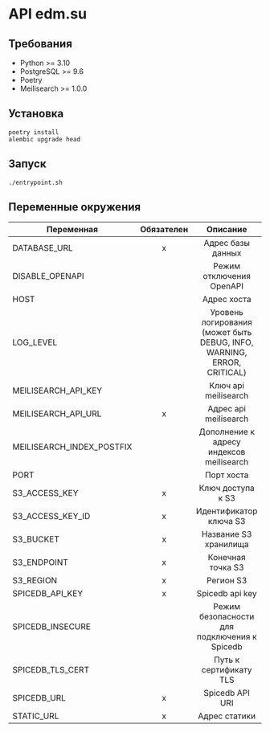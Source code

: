 # API edm.su

## Требования

* Python >= 3.10
* PostgreSQL >= 9.6
* Poetry
* Meilisearch >= 1.0.0

## Установка

```shell
poetry install
alembic upgrade head
```

## Запуск

```shell
./entrypoint.sh
```

## Переменные окружения

| Переменная                | Обязателен |                                Описание                                |               Значение по умолчанию                |
| ------------------------- | :--------: | :--------------------------------------------------------------------: | :------------------------------------------------: |
| DATABASE_URL              |     x      |                           Адрес базы данных                            | postgresql+asyncpg://postgres:postgres@db/postgres |
| DISABLE_OPENAPI           |            |                        Режим отключения OpenAPI                        |                       False                        |
| HOST                      |            |                              Адрес хоста                               |                     127.0.0.1                      |
| LOG_LEVEL                 |            | Уровень логирования (может быть DEBUG, INFO, WARNING, ERROR, CRITICAL) |                       ERROR                        |
| MEILISEARCH_API_KEY       |            |                          Ключ api meilisearch                          |                                                    |
| MEILISEARCH_API_URL       |     x      |                         Адрес api meilisearch                          |               http://localhost:7700                |
| MEILISEARCH_INDEX_POSTFIX |            |                Дополнение к адресу индексов meilisearch                |                                                    |
| PORT                      |            |                               Порт хоста                               |                        8000                        |
| S3_ACCESS_KEY             |     x      |                           Ключ доступа к S3                            |                                                    |
| S3_ACCESS_KEY_ID          |     x      |                         Идентификатор ключа S3                         |                                                    |
| S3_BUCKET                 |     x      |                         Название S3 хранилища                          |                                                    |
| S3_ENDPOINT               |     x      |                           Конечная точка S3                            |                                                    |
| S3_REGION                 |     x      |                               Регион S3                                |                     us-east-1                      |
| SPICEDB_API_KEY           |     x      |                            Spicedb api key                             |                                                    |
| SPICEDB_INSECURE          |            |              Режим безопасности для подключения к Spicedb              |                       False                        |
| SPICEDB_TLS_CERT          |            |                         Путь к сертификату TLS                         |                                                    |
| SPICEDB_URL               |     x      |                            Spicedb API URI                             |                                                    |
| STATIC_URL                |     x      |                             Адрес статики                              |             https://static.dev.edm.su              |
